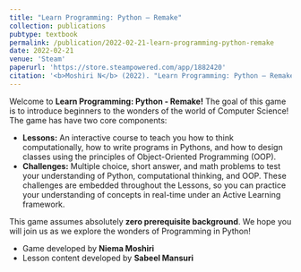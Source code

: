 ```yaml
---
title: "Learn Programming: Python – Remake"
collection: publications
pubtype: textbook
permalink: /publication/2022-02-21-learn-programming-python-remake
date: 2022-02-21
venue: 'Steam'
paperurl: 'https://store.steampowered.com/app/1882420'
citation: '<b>Moshiri N</b> (2022). "Learn Programming: Python – Remake." <i>Steam</i>. <a href="https://store.steampowered.com/app/1882420" target="_blank">Steam App: 1882420</a>'
---
```

Welcome to **Learn Programming: Python - Remake!** The goal of this game is to introduce beginners to the wonders of the world of Computer Science! The game has have two core components:

* **Lessons:** An interactive course to teach you how to think computationally, how to write programs in Pythons, and how to design classes using the principles of Object-Oriented Programming (OOP).
* **Challenges:** Multiple choice, short answer, and math problems to test your understanding of Python, computational thinking, and OOP. These challenges are embedded throughout the Lessons, so you can practice your understanding of concepts in real-time under an Active Learning framework.

This game assumes absolutely **zero prerequisite background**. We hope you will join us as we explore the wonders of Programming in Python!

* Game developed by **Niema Moshiri**
* Lesson content developed by **Sabeel Mansuri**
